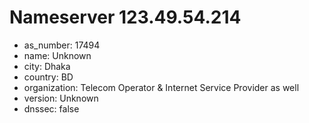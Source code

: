 # Nameserver 123.49.54.214

* as_number: 17494
* name: Unknown
* city: Dhaka
* country: BD
* organization: Telecom Operator & Internet Service Provider as well
* version: Unknown
* dnssec: false
